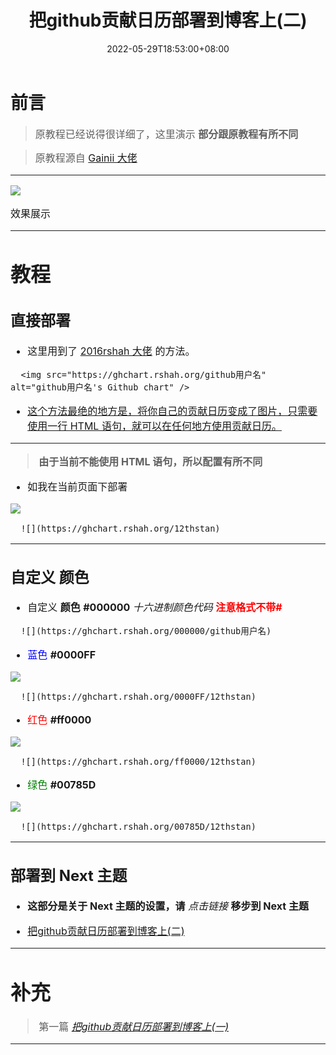 ﻿---
title: 把github贡献日历部署到博客上(二)
date: 2022-05-29T18:53:00+08:00
tags:
  - 分享
categories: 白嫖小技巧
comments: true
abbrlink: 3
cover: https://pic.imgdb.cn/item/629321e10947543129228d44.png
---

# 前言

> <font size=3>原教程已经说得很详细了，这里演示 **部分跟原教程有所不同**</font>

> <font size=3>原教程源自 [Gainii 大佬](https://blog.csdn.net/weixin_44580076/article/details/118737615)

---

![](https://ghchart.rshah.org/409ba5/12thstan)

效果展示

---

# 教程
## 直接部署
- 这里用到了 [2016rshah 大佬](https://github.com/2016rshah/githubchart-api) 的方法。

```
  <img src="https://ghchart.rshah.org/github用户名" alt="github用户名's Github chart" />
```
- [这个方法最绝的地方是，将你自己的贡献日历变成了图片，只需要使用一行 HTML 语句，就可以在任何地方使用贡献日历。](https://blog.csdn.net/weixin_44580076/article/details/118737615)

---

> **由于当前不能使用 HTML 语句，所以配置有所不同**

- 如我在当前页面下部署

![](https://ghchart.rshah.org/12thstan)

```
  ![](https://ghchart.rshah.org/12thstan)
```

---

## 自定义 颜色
- 自定义 **颜色** **#000000** *十六进制颜色代码* **<font size="3" color="red">注意格式不带#</font>**

```
  ![](https://ghchart.rshah.org/000000/github用户名)
```

- <font size="3" color="blue">蓝色</font> **#0000FF**

![](https://ghchart.rshah.org/0000FF/12thstan)

```
  ![](https://ghchart.rshah.org/0000FF/12thstan)
```

- <font size="3" color="red">红色</font> **#ff0000**

![](https://ghchart.rshah.org/ff0000/12thstan)

```
  ![](https://ghchart.rshah.org/ff0000/12thstan)
```

- <font size="3" color="green">绿色</font> **#00785D**

![](https://ghchart.rshah.org/00785D/12thstan)

```
  ![](https://ghchart.rshah.org/00785D/12thstan)
```

---

## 部署到 Next 主题

- **这部分是关于 Next 主题的设置，请** *点击链接* **移步到 Next 主题**

- [把github贡献日历部署到博客上(二)](https://next.c12th.cn/archives/3.html)

---

# 补充

> 第一篇 *[把github贡献日历部署到博客上(一)](https://blog.c12th.cn/archives/5.html)*

---